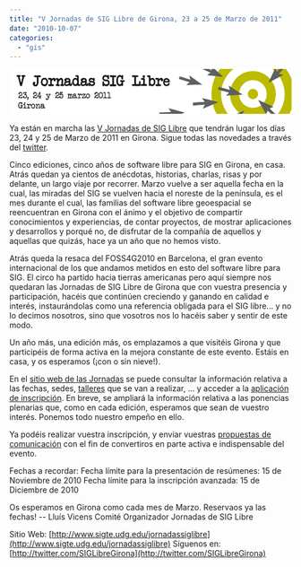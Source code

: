 ```yaml
---
title: "V Jornadas de SIG Libre de Girona, 23 a 25 de Marzo de 2011"
date: "2010-10-07"
categories: 
  - "gis"
---
```


[](http://www.sigte.udg.edu/jornadassiglibre/)[![](images/banner.png "V Jornadas de SIG Libre 2011")](http://www.sigte.udg.edu/jornadassiglibre)

Ya están en marcha las [V Jornadas de SIG Libre](http://www.sigte.udg.edu/jornadassiglibre/ "V Jornadas de SIG Libre") que tendrán lugar los días 23, 24 y 25 de Marzo de 2011 en Girona. Sigue todas las novedades a través del [twitter](http://twitter.com/SIGLibreGirona "SIGLibreGirona").

Cinco ediciones, cinco años de software libre para SIG en Girona, en casa. Atrás quedan ya cientos de anécdotas, historias, charlas, risas y por delante, un largo viaje por recorrer. Marzo vuelve a ser aquella fecha en la cual, las miradas del SIG se vuelven hacia el noreste de la península, es el mes durante el cual, las familias del software libre geoespacial se reencuentran en Girona con el ánimo y el objetivo de compartir conocimientos y experiencias, de contar proyectos, de mostrar aplicaciones y desarrollos y porqué no, de disfrutar de la compañía de aquellos y aquellas que quizás, hace ya un año que no hemos visto.

Atrás queda la resaca del FOSS4G2010 en Barcelona, el gran evento internacional de los que andamos metidos en esto del software libre para SIG. El circo ha partido hacia tierras americanas pero aquí siempre nos quedaran las Jornadas de SIG Libre de Girona que con vuestra presencia y participación, hacéis que continúen creciendo y ganando en calidad e interés, instaurándolas como una referencia obligada para el SIG libre... y no lo decimos nosotros, sino que vosotros nos lo hacéis saber y sentir de este modo.

Un año más, una edición más, os emplazamos a que visitéis Girona y que participéis de forma activa en la mejora constante de este evento. Estáis en casa, y os esperamos (¡con o sin nieve!).

En el [sitio web de las Jornadas](http://www.sigte.udg.edu/jornadassiglibre/ "V Jornadas de SIG Libre") se puede consultar la información relativa a las fechas, sedes, [talleres](http://www.sigte.udg.edu/jornadassiglibre/programa/talleres "Celebración de Talleres") que se van a realizar, ... y acceder a la [aplicación de inscripción](http://www.sigte.udg.edu/jornadassiglibre/inscripcion "Realiza tu inscripción"). En breve, se ampliará la información relativa a las ponencias plenarias que, como en cada edición, esperamos que sean de vuestro interés. Ponemos todo nuestro empeño en ello.

Ya podéis realizar vuestra inscripción, y enviar vuestras [propuestas de comunicación](http://www.sigte.udg.edu/jornadassiglibre/comunicaciones "Propuestas de comunicación") con el fin de convertiros en parte activa e indispensable del evento.

Fechas a recordar: Fecha límite para la presentación de resúmenes: 15 de Noviembre de 2010 Fecha límite para la inscripción avanzada: 15 de Diciembre de 2010

Os esperamos en Girona como cada mes de Marzo. Reservaos ya las fechas! [](http://www.sigte.udg.edu/jornadassiglibre/comunicaciones)[](http://www.sigte.udg.edu/jornadassiglibre/comunicaciones)\-- Lluís Vicens Comité Organizador Jornadas de SIG Libre

Sitio Web: [http://www.sigte.udg.edu/jornadassiglibre](http://www.sigte.udg.edu/jornadassiglibre) Síguenos en: [http://twitter.com/SIGLibreGirona](http://twitter.com/SIGLibreGirona)

